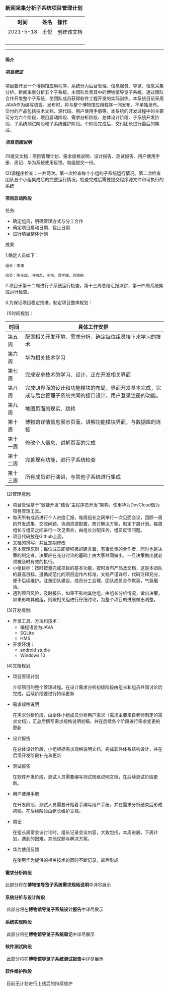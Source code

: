 ### 新闻采集分析子系统项目管理计划

| 时间      | 姓名   | 操作                                                         |
| --------- | ------ | :----------------------------------------------------------- |
| 2021-5-18  | 王悦 | 创建该文档                                                   |
|           |        |                                                              |
|           |        |                                                              |
|           |        |                                                              |
|           |        |                                                              |

___

#### 简介

##### 项目概述

项目要开发一个博物馆应用程序，系统分为后台管理、信息服务、导览、信息采集分析、新闻采集分析五个子系统。本团队负责其中的博物馆导览子系统。通过团队合作开发整个子系统，使团队成员获得软件工程开发的实际训练。本系统目前采用JAVA作为编写语言。发布时，将与整个博物馆应用程序一同发布，不单独发布。交付的产品包括技术文档、源代码、用户使用手册等。本系统的开发过程中的主要可分为六个阶段，项目启动阶段、需求分析阶段、总体设计阶段、子系统开发阶段、子系统测试阶段和子系统维护阶段。个阶段完成后，交付团长进行最后的集成。

##### 项目范围说明

(1)提交文档：项目管理计划、需求规格说明、设计报告、测试报告、用户使用手册、周记、华为系统使用反馈。每组提交一份。

(2)源程序检查：一共两次。第一次检查每个小组的子系统运行情况。第二次检查团队五个小组集成后的完整运行情况，检查完成后需要提交程序源文件和可执行的系统

#### 项目启动阶段
任务:

- 确定组员，明确管理方式与分工合作
- 确定项目启动日期，截止日期
- 进行项目整体计划

成果:

1.确定人员如下：

	组长：李潇
    
	组员：陈玉斌，冯柏龙，王悦，周学成，苏雨航

2.项目于第十二周进行子系统运行检查，第十三周总结汇报演讲，第十四周系统集成运行检查。

3.为保证项目稳定推进，制定项目整体规划：

​	(1)时间规划：

| 时间     | 具体工作安排                                                 |
| -------- | ------------------------------------------------------------ |
| 第五周   | 配置相关开发环境，需求分析，确定每位组员接下来学习的技术 |
| 第六周   |华为相关技术学习 |
| 第七周   | 完成安卓技术的学习、设计，正在开发相关界面 |
| 第八周   | 完成UI界面的设计和功能模块的布局，界面开发基本完成，完成与后台管理子系统共同的接口设计，用户登录注册的功能。 |
| 第九周   | 地图页面的现实、跳转 |
| 第十周   | 博物馆详情信息展示页面，讲解功能模块界面，与数据库的连接 |
| 第十一周 | 修改个人信息，讲解页面的完成             |
| 第十二周 | 完善现有功能，进行子系统检查                                 |
| 第十三周 | 所有成员进行演讲，与其他子系统进行集成                       |

​	(2)管理规划:

- 项目管理基于“敏捷开发”结合“主程序员开发”架构，使用华为DevCloud做为项目管理工具。
- 每天所有成员进行个人进度汇报，每周组长之间举行一次见面会议，回顾一周的开发成果，交流问题，协调资源配置，商讨解决方案，制定下周计划。每周组长与组员之间进行一次见面会，由组长分配任务，组员反馈问题。
- 项目代码放在Github上面。
- 文档的撰写，并且定期修改
- 基本管理原则：每位成员即使积极的建言着，有事负责的合作者，同时也是决策的制定者。决策应在充分讨论的基础上由大家共同做出，一旦决策做出就必须被及时有效的执行。
- 小组目标：按时按量完成项目的基本功能，按时发布产品及文档，这是本团队的最高目标。遵循规范化的项目运作片标准，文档严谨详尽，代码注释充分，便于后续维护。注重团队建设，成员分工合理，团队成员合作默契，气氛融洽。
- 遇到项目风险，及时报告，如果不影响其他组，由组长分析情况，做出决策，如果影响其他组，则跟相关组进行仔细讨论，为整个项目的进展做出调整。

​	(3)开发规划:

- 开发工具、方法和技术：
  - 编程语言为JAVA
  - SQLite
  - HMS
- 开发环境：
  - android studio
  - Windows 10

​	(4)文档规划:

- 项目管理计划

  介绍项目的整个管理过程。在设计需求分析初级阶段由组长和组员共同讨论后完成，后续阶段要进行持续更新

- 需求规格说明

  在需求分析阶段，由全体小组成员分析用户需求（需求主要来自老师制定的需求文档），汇总后撰写需求规格说明初稿，并在后续各个阶段进行需求变更的更新

- 设计报告

  在总体设计阶段，小组根据需求规格说明文档，完成软件体系结构设计，并在后续开发阶段补充和更新

- 测试报告

  在软件开发阶段，测试人员需要编写测试规格说明文档，在后续测试阶段更新。

- 用户使用手册

  在开发阶段，测试人员需要开始着手编写用户手册，并在需求分析结束后形成初稿，在后续阶段由组长维护文档。

- 周记

  在组长周常会议讨论时，组长记录会议内容，大致包括，本周进展，下周计划，遇到的困难，其他议题与解决方案。

- 华为使用反馈

  在使用华为提供的相关技术的同时不断记录，最后形成

#### 需求分析阶段

​	此部分将在**博物馆导览子系统需求规格说明**中详尽展示

#### 系统分析与设计阶段

​	此部分将在**博物馆导览子系统设计报告**中详尽展示

#### 系统实现阶段

​	此部分将在**博物馆导览子系统周记**中详尽展示

#### 软件测试阶段

​	此部分将在**博物馆导览子系统测试报告**中详尽展示

#### 软件维护阶段

​	目前无计划进行上线后的持续维护